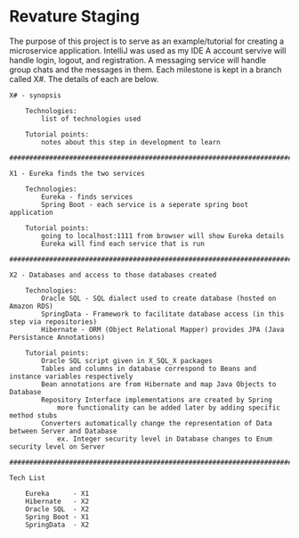# Revature Staging

The purpose of this project is to serve as an example/tutorial for creating a microservice application. IntelliJ
was used as my IDE A account servive will handle login, logout, and registration. A messaging service will handle
group chats and the messages in them. Each milestone is kept in a branch called X#. The details of each are below.

    X# - synopsis

        Technologies:
            list of technologies used

        Tutorial points:
            notes about this step in development to learn

    ###################################################################################################

    X1 - Eureka finds the two services

        Technologies:
            Eureka - finds services
            Spring Boot - each service is a seperate spring boot application

        Tutorial points:
            going to localhost:1111 from browser will show Eureka details
            Eureka will find each service that is run

    ####################################################################################################
    
    X2 - Databases and access to those databases created

        Technologies:
            Oracle SQL - SQL dialect used to create database (hosted on Amazon RDS)
            SpringData - Framework to facilitate database access (in this step via repositories)
            Hibernate - ORM (Object Relational Mapper) provides JPA (Java Persistance Annotations)

        Tutorial points:
            Oracle SQL script given in X_SQL_X packages
            Tables and columns in database correspond to Beans and instance variables respectively
            Bean annotations are from Hibernate and map Java Objects to Database
            Repository Interface implementations are created by Spring
                more functionality can be added later by adding specific method stubs
            Converters automatically change the representation of Data between Server and Database
                ex. Integer security level in Database changes to Enum security level on Server

    ####################################################################################################

    Tech List

        Eureka      - X1
        Hibernate   - X2
        Oracle SQL  - X2
        Spring Boot - X1
        SpringData  - X2

